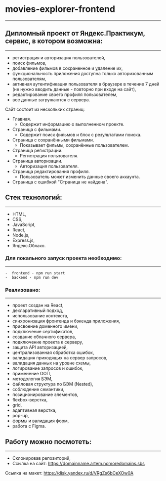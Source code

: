 # movies-explorer-frontend

---

## Дипломный проект от Яндекс.Практикум, сервис, в котором возможна:

---

- регистрация и авторизация пользователей,
- поиск фильмов,
- добавление фильмов в сохраненное и удаление их,
- функциональность приложения доступна только авторизованным пользователям,
- активная аутентификация пользователя в браузере в течение 7 дней (не нужно вводить данные - повторно при входе на сайт),
- редактирование своего профиля пользователем,
- все данные загружаются с сервера.

Сайт состоит из нескольких страниц:

- Главная.
  - Содержит информацию о выполненном проекте.
- Страница с фильмами.
  - Содержит поиск фильмов и блок с результатами поиска.
- Страница с сохранёнными фильмами.
  - Показывает фильмы, сохранённые пользователем.
- Страница регистрации.
  - Регистрация пользователя.
- Страница авторизации.
  - Авторизация пользователя.
- Страница редактирования профиля.
  - Пользователь может изменить данные своего аккаунта.
- Страница с ошибкой "Страница не найдена".

## Стек технологий:

---

- HTML,
- CSS,
- JavaScript,
- React,
- Node.js,
- Express.js,
- Яндекс.Облако.

### Для локального запуск проекта необходимо:

---

    -  frontend - npm run start
    -  backend - npm run dev

### Реализовано:

---

- проект создан на React,
- декларативный подход,
- использование контекста,
- синхронизация фронтенда и бэкенда приложения,
- присвоение доменного имени,
- подключение сертификатов,
- создание облачного сервера,
- подключение проекта к серверу,
- защита API авторизацией,
- централизованная обработка ошибок,
- валидация приходящих на сервер запросов,
- валидация данных на уровне схемы,
- логирование запросов и ошибок,
- применение ООП,
- методология БЭМ,
- файловая структура по БЭМ (Nested),
- соблюдение семантики,
- позиционирование элементов,
- flexbox-верстка,
- grid,
- адаптивная верстка,
- pop-up,
- формы и валидация форм,
- работа с Figma.

## Работу можно посмотеть:

---

- Склонировав репозиторий,
- Ссылка на сайт: https://domainname.artem.nomoredomains.sbs

Ссылка на макет: https://disk.yandex.ru/d/VRgZs6bCeXOw0A
